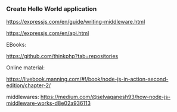 

### Create Hello World application

https://expressjs.com/en/guide/writing-middleware.html


https://expressjs.com/en/api.html


EBooks:

https://github.com/thinkphp?tab=repositories


Online material:

https://livebook.manning.com/#!/book/node-js-in-action-second-edition/chapter-2/


middlewares:
https://medium.com/@selvaganesh93/how-node-js-middleware-works-d8e02a936113
